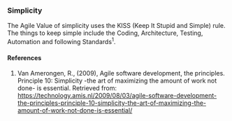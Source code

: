 ### Simplicity
The Agile Value of simplicity uses the KISS (Keep It Stupid and Simple) rule. The things to keep simple include the Coding, Architecture, Testing, Automation and following Standards<sup>1</sup>.  
  
#### References
1. Van Amerongen, R., (2009), Agile software development, the principles. Principle 10: Simplicity -the art of maximizing the amount of work not done- is essential. Retrieved from: https://technology.amis.nl/2009/08/03/agile-software-development-the-principles-principle-10-simplicity-the-art-of-maximizing-the-amount-of-work-not-done-is-essential/
